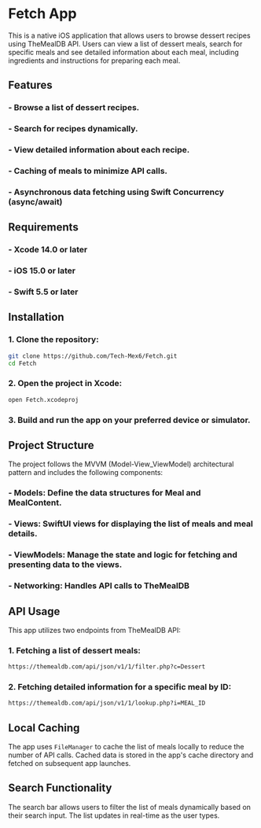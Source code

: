 #  Fetch App

This is a native iOS application that allows users to browse dessert recipes using TheMealDB API.
Users can view a list of dessert meals, search for specific meals and see detailed information about each meal,
including ingredients and instructions for preparing each meal.

## Features

### - Browse a list of dessert recipes.
### - Search for recipes dynamically.
### - View detailed information about each recipe.
### - Caching of meals to minimize API calls.
### - Asynchronous data fetching using Swift Concurrency (async/await)


## Requirements

### - Xcode 14.0 or later
### - iOS 15.0 or later
### - Swift 5.5 or later


## Installation

### 1. Clone the repository:

```sh
git clone https://github.com/Tech-Mex6/Fetch.git
cd Fetch
```

### 2. Open the project in Xcode:

```sh
open Fetch.xcodeproj
```

### 3. Build and run the app on your preferred device or simulator.


## Project Structure

The project follows the MVVM (Model-View_ViewModel) architectural pattern and includes the following components:

### - Models: Define the data structures for Meal and MealContent.

### - Views: SwiftUI views for displaying the list of meals and meal details.

### - ViewModels: Manage the state and logic for fetching and presenting data to the views.

### - Networking: Handles API calls to TheMealDB


## API Usage

This app utilizes two endpoints from TheMealDB API:

### 1. Fetching a list of dessert meals:

```bash
https://themealdb.com/api/json/v1/1/filter.php?c=Dessert
```

### 2. Fetching detailed information for a specific meal by ID:

```bash
https://themealdb.com/api/json/v1/1/lookup.php?i=MEAL_ID
```

## Local Caching

The app uses `FileManager` to cache the list of meals locally to reduce the number of API calls.
Cached data is stored in the app's cache directory and fetched on subsequent app launches.


## Search Functionality

The search bar allows users to filter the list of meals dynamically based on their search input.
The list updates in real-time as the user types.



